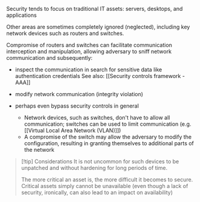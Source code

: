 Security tends to focus on traditional IT assets: servers, desktops, and applications
  
Other areas are sometimes completely ignored (neglected), including key network devices such as routers and switches.

Compromise of routers and switches can facilitate communication interception and manipulation, allowing adversary to sniff network communication and subsequently:

- inspect the communication in search for sensitive data like authentication credentials
	See also: [[Security controls framework - AAA]]

- modify network communication (integrity violation)

- perhaps even bypass security controls in general
	- Network devices, such as switches, don't have to allow all communication; switches can be used to limit communication (e.g. [[Virtual Local Area Network (VLAN)]])
	- A compromise of the switch may allow the adversary to modify the configuration, resulting in granting themselves to additional parts of the network

>[!tip] Considerations
>It is not uncommon for such devices to be unpatched and without hardening for long periods of time.
>
>The more critical an asset is, the more difficult it becomes to secure. Critical assets simply cannot be unavailable (even though a lack of security, ironically, can also lead to an impact on availability)